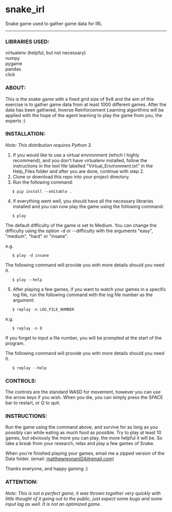 # snake_irl
Snake game used to gather game data for IRL

---

### LIBRARIES USED:
virtualenv (helpful, but not necessary)  
numpy  
pygame  
pandas  
click

### ABOUT:
This is the snake game with a fixed grid size of 8x8 and the aim of this exercise is to gather game data from at least 1000 different games. After the data has been gathered, Inverse Reinforcement Learning algorithms will be applied with the hope of the agent learning to play the game from you, the experts :)

### INSTALLATION:
*Note: This distribution requires Python 3.*
1. If you would like to use a virtual environment (which I highly recommend), and you don't have virtualenv installed, follow the instructions in the text file labelled "Virtual_Environment.txt" in the Help_Files folder and after you are done, continue with step 2.
2. Clone or download this repo into your project directory.
3. Run the following command:
```
   $ pip install --editable .
```
4. If everything went well, you should have all the necessary libraries installed and you can now play the game using the following command:
```
   $ play
```
   The default difficulty of the game is set to Medium. You can change the difficulty using the option -d or --difficulty with the arguments "easy", "medium", "hard" or "insane".

   e.g.
```
   $ play -d insane
```
   The following command will provide you with more details should you need it.
```
   $ play --help 
```
5. After playing a few games, if you want to watch your games in a specific log file, run the following command with the log file number as the argument:
```
   $ replay -n LOG_FILE_NUMBER
```
   e.g.
```
   $ replay -n 0
```
   If you forget to input a file number, you will be prompted at the start of the program.

   The following command will provide you with more details should you need it.
```
   $ replay --help 
```
### CONTROLS:
The controls are the standard WASD for movement, however you can use the arrow keys if you wish.
When you die, you can simply press the SPACE bar to restart, or Q to quit.

### INSTRUCTIONS:
Run the game using the command above, and survive for as long as you possibly can while eating as much food as possible. Try to play at least 10 games, but obviously the more you can play, the more helpful it will be. So take a break from your research, relax and play a few games of Snake.

When you're finished playing your games, email me a zipped version of the Data folder. (email: [matthewreynard24@gmail.com](mailto:matthewreynard24@gmail.com))

Thanks everyone, and happy gaming :)

### ATTENTION:
*Note: This is not a perfect game, it was thrown together very quickly with little thought of it going out to the public, just expect some bugs and some input lag as well. It is not an optimized game.*
